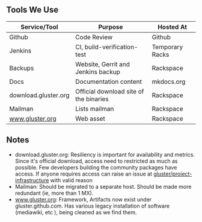 ## Tools We Use

| Service/Tool         | Purpose                                            | Hosted At       |
|----------------------|----------------------------------------------------|-----------------|
| Github               | Code Review                                        | Github          |
| Jenkins              | CI, build-verification-test                        | Temporary Racks |
| Backups              | Website, Gerrit and Jenkins backup                 | Rackspace       |
| Docs                 | Documentation content                              | mkdocs.org      |
| download.gluster.org | Official download site of the binaries             | Rackspace       |
| Mailman              | Lists mailman                                      | Rackspace       |
| www.gluster.org      | Web asset                                          | Rackspace       |

## Notes
* download.gluster.org: Resiliency is important for availability and metrics.
  Since it's official download, access need to restricted as much as possible.
  Few developers building the community packages have access. If anyone requires
  access can raise an issue at [gluster/project-infrastructure](https://github.com/gluster/project-infrastructure/issues/new)
  with valid reason
* Mailman: Should be migrated to a separate host. Should be made more redundant
  (ie, more than 1 MX).
* www.gluster.org: Framework, Artifacts now exist under gluster.github.com. Has
  various legacy installation of software (mediawiki, etc ), being cleaned as
  we find them.
